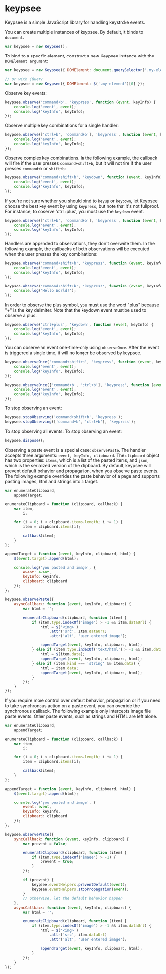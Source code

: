 # keypsee
Keypsee is a simple JavaScript library for handling keystroke events.

You can create multiple instances of keypsee. By default, it binds to ``document``.
```JavaScript
var keypsee = new Keypsee();
```

To bind to a specific element, construct a new Keypsee instance with the ``DOMElement argument``:
```JavaScript
var keypsee = new Keypsee({ DOMElement: document.querySelector('.my-element') });

// or with jQuery
var keypsee = new Keypsee({ DOMElement: $('.my-element')[0] });
```

Observe key events:
```JavaScript
keypsee.observe('command+b', 'keypress', function (event, keyInfo) {
    console.log('event', event);
    console.log('keyInfo', keyInfo);
});
```

Observe multiple key combinations for a single handler:
```JavaScript
keypsee.observe(['ctrl+b', 'command+b'], 'keypress', function (event, keyInfo) {
    console.log('event', event);
    console.log('keyInfo', keyInfo);
});
```

Observe complex key combinations. In the following example, the callback will fire
if the user presses ``command+shift+b``, but it will not fire if the user presses
``command+b`` or ``shift+b``:
```JavaScript
keypsee.observe('command+shift+b', 'keydown', function (event, keyInfo) {
    console.log('event', event);
    console.log('keyInfo', keyInfo);
});
```

If you're not sure whether you should bind to ``keyup`` or ``keydown``, let Keypsee
choose the best key event by using ``keypress``, but note that it's not fullproof. For
instance, to observe 'ctrl+plus', you must use the ``keydown`` event.
```JavaScript
keypsee.observe(['ctrl+b', 'command+b'], 'keypress', function (event, keyInfo) {
    console.log('event', event);
    console.log('keyInfo', keyInfo);
});
```

Handlers are appended to observations, they don't overwrite them. In the following example,
the callbacks of both observations will be executed when the user presses the key combinations:
```JavaScript
keypsee.observe('command+shift+b', 'keypress', function (event, keyInfo) {
    console.log('event', event);
    console.log('keyInfo', keyInfo);
});

keypsee.observe('command+shift+b', 'keypress', function (event, keyInfo) {
    console.log('Hello World!');
});
```

In order to observe the plus symbol, you must use the word "plus" because "+" is the
key delimiter. Note that the keydown event must be used to observe a plus.
```JavaScript
keypsee.observe('ctrl+plus', 'keydown', function (event, keyInfo) {
    console.log('event', event);
    console.log('keyInfo', keyInfo);
});
```

You can observe an event one-time-only using ``observeOnce``. After the event is triggered
a single time, it will no longer be observed by keypsee.
```JavaScript
keypsee.observeOnce('command+shift+b', 'keypress', function (event, keyInfo) {
    console.log('event', event);
    console.log('keyInfo', keyInfo);
});

keypsee.observeOnce(['command+b', 'ctrl+b'], 'keypress', function (event, keyInfo) {
    console.log('event', event);
    console.log('keyInfo', keyInfo);
});
```

To stop observing an event:
```JavaScript
keypsee.stopObserving('command+shift+b', 'keypress');
keypsee.stopObserving(['command+b', 'ctrl+b'], 'keypress');
```

To stop observing all events:
To stop observing an event:
```JavaScript
keypsee.dispose();
```

Observing a paste event is a special case: ``observePaste``. The handler accepts three arguments:
``event, keyInfo, clipboard``. The ``clipboard`` object has two properties: ``items``,
which is a list of the pasted items, and ``json``, which is the serialized version of
the clipboard. By default, keypsee will prevent default behavior and propagation, when you
observe paste events. The following example overrides the paste behavior of a page and supports pasting
images, html and strings into a target.
```JavaScript
var enumerateClipboard,
    appendTarget;

enumerateClipboard = function (clipboard, callback) {
    var item,
        i;

    for (i = 0; i < clipboard.items.length; i += 1) {
        item = clipboard.items[i];

        callback(item);
    }
};

appendTarget = function (event, keyInfo, clipboard, html) {
    $(event.target).append(html);

    console.log('you pasted and image', {
        event: event,
        keyInfo: keyInfo,
        clipboard: clipboard
    });
};

keypsee.observePaste({
    asyncCallback: function (event, keyInfo, clipboard) {
        var html = '';

        enumerateClipboard(clipboard, function (item) {
            if (item.type.indexOf('image') > -1 && item.dataUrl) {
                html = $('<img>')
                    .attr('src', item.dataUrl)
                    .attr('alt', 'user entered image');

                appendTarget(event, keyInfo, clipboard, html);
            } else if (item.type.indexOf('text/html') > -1 && item.data) {
                html = $(item.data);
                appendTarget(event, keyInfo, clipboard, html);
            } else if (item.kind === 'string' && item.data) {
                html = item.data;
                appendTarget(event, keyInfo, clipboard, html);
            }
        });
    }
});
```

If you require more control over default behavior, propagation or if you need to take
synchronous action on a paste event, you can override the synchronous callback. The following
example only intercepts image file paste events. Other paste events, such as strings and HTML
are left alone.
```JavaScript
var enumerateClipboard,
    appendTarget;

enumerateClipboard = function (clipboard, callback) {
    var item,
        i;

    for (i = 0; i < clipboard.items.length; i += 1) {
        item = clipboard.items[i];

        callback(item);
    }
};

appendTarget = function (event, keyInfo, clipboard, html) {
    $(event.target).append(html);

    console.log('you pasted and image', {
        event: event,
        keyInfo: keyInfo,
        clipboard: clipboard
    });
};

keypsee.observePaste({
    syncCallback: function (event, keyInfo, clipboard) {
        var prevent = false;

        enumerateClipboard(clipboard, function (item) {
            if (item.type.indexOf('image') > -1) {
                prevent = true;
            }
        });

        if (prevent) {
            keypsee.eventHelpers.preventDefault(event);
            keypsee.eventHelpers.stopPropagation(event);
        }
        // otherwise, let the default behavior happen
    },
    asyncCallback: function (event, keyInfo, clipboard) {
        var html = '';

        enumerateClipboard(clipboard, function (item) {
            if (item.type.indexOf('image') > -1 && item.dataUrl) {
                html = $('<img>')
                    .attr('src', item.dataUrl)
                    .attr('alt', 'user entered image');

                appendTarget(event, keyInfo, clipboard, html);
            }
        });
    }
});
```
